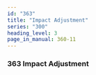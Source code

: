 ```yaml
---
id: "363"
title: "Impact Adjustment"
series: "300"
heading_level: 3
page_in_manual: 360-11
---
```


### 363 Impact Adjustment
